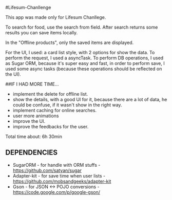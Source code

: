 #Lifesum-Chanllenge

This app was made only for Lifesum Chanllege.

To search for food, use the search from field. After search returns some results you can save items locally.

In the "Offline products", only the saved items are displayed.

For the UI, I used: a card list style, with 2 options for show the data. To perform the request, I used a asyncTask. 
To perform DB operations, I used as Sugar ORM, because it's super easy and fast, in order to perform save, I used some async tasks (because these operations should be reflected on the UI).

##IF I HAD MORE TIME...

- implement the delete for offline list.
- show the details, with a good UI for it, because there are a lot of data, he could be confuse, if it wasn't show in the right way.
- implement caching for online searches.
- user more animations
- improve the UI.
- improve the feedbacks for the user.

Total time about: 6h 30min

## DEPENDENCIES

- SugarORM  - for handle with ORM stuffs -  https://github.com/satyan/sugar
- Adapter-kit - for save time when user lists - https://github.com/mobsandgeeks/adapter-kit
- Gson - for JSON <-> POJO conversions - https://code.google.com/p/google-gson/

